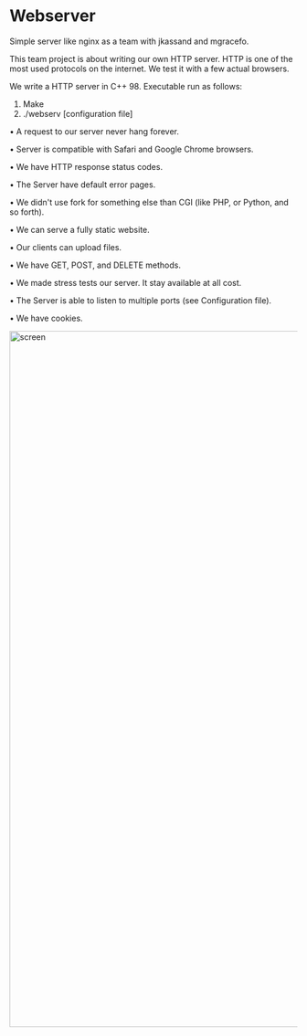# Webserver
Simple server like nginx as a team with jkassand and mgracefo.

This team project is about writing our own HTTP server.
HTTP is one of the most used protocols on the internet.
We test it with a few actual browsers.

We write a HTTP server in C++ 98. 
Executable run as follows:
1) Make
2) ./webserv [configuration file]

• A request to our server never hang forever.

• Server is compatible with Safari and Google Chrome browsers.

• We have HTTP response status codes.

• The Server have default error pages.

• We didn't use fork for something else than CGI (like PHP, or Python, and so forth).

• We can serve a fully static website.

• Our clients can upload files.

• We have GET, POST, and DELETE methods.

• We made stress tests our server. It stay available at all cost.

• The Server is able to listen to multiple ports (see Configuration file).

• We have cookies.

<img width="1219" alt="screen" src="https://user-images.githubusercontent.com/61458847/158343589-53a7cac1-0dc2-4e6c-89c8-c95c305ad68e.png">
